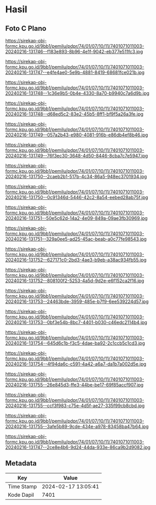 # Hasil

## Foto C Plano

https://sirekap-obj-formc.kpu.go.id/9bb1/pemilu/pdpr/74/01/07/10/11/7401071011003-20240216-131746--f183e893-8b96-4e1f-9042-eb377e511fc3.jpg

https://sirekap-obj-formc.kpu.go.id/9bb1/pemilu/pdpr/74/01/07/10/11/7401071011003-20240216-131747--e4fe4ae0-5e9b-4881-8419-68681fce021b.jpg

https://sirekap-obj-formc.kpu.go.id/9bb1/pemilu/pdpr/74/01/07/10/11/7401071011003-20240216-131748--1c36e9b5-0b4e-4330-8a70-b9940c7a6d9b.jpg

https://sirekap-obj-formc.kpu.go.id/9bb1/pemilu/pdpr/74/01/07/10/11/7401071011003-20240216-131748--d68ed5c2-83e2-45b5-8ff1-bf9f5a26a3fe.jpg

https://sirekap-obj-formc.kpu.go.id/9bb1/pemilu/pdpr/74/01/07/10/11/7401071011003-20240216-131749--057a2b43-e980-4081-916b-e86db4ef8b46.jpg

https://sirekap-obj-formc.kpu.go.id/9bb1/pemilu/pdpr/74/01/07/10/11/7401071011003-20240216-131749--76f3ec30-3648-4d50-8446-8cba7c7e5947.jpg

https://sirekap-obj-formc.kpu.go.id/9bb1/pemilu/pdpr/74/01/07/10/11/7401071011003-20240216-131750--2caeb2b1-517b-4c34-86a5-948ec3701934.jpg

https://sirekap-obj-formc.kpu.go.id/9bb1/pemilu/pdpr/74/01/07/10/11/7401071011003-20240216-131750--0c91346d-5446-42c2-8a54-eebed28ab75f.jpg

https://sirekap-obj-formc.kpu.go.id/9bb1/pemilu/pdpr/74/01/07/10/11/7401071011003-20240216-131751--50e5c62d-14a2-4e09-849a-09ae3fb30969.jpg

https://sirekap-obj-formc.kpu.go.id/9bb1/pemilu/pdpr/74/01/07/10/11/7401071011003-20240216-131751--329a0ee5-ad25-45ac-beab-a0c77fe98543.jpg

https://sirekap-obj-formc.kpu.go.id/9bb1/pemilu/pdpr/74/01/07/10/11/7401071011003-20240216-131752--627171c0-2bd3-4ae3-b9eb-a38ac934fb55.jpg

https://sirekap-obj-formc.kpu.go.id/9bb1/pemilu/pdpr/74/01/07/10/11/7401071011003-20240216-131752--808100f2-5253-4a5d-9d2e-e6f152ca2f16.jpg

https://sirekap-obj-formc.kpu.go.id/9bb1/pemilu/pdpr/74/01/07/10/11/7401071011003-20240216-131753--24463bde-3959-485e-b7f9-6ee539224d57.jpg

https://sirekap-obj-formc.kpu.go.id/9bb1/pemilu/pdpr/74/01/07/10/11/7401071011003-20240216-131753--0bf3e54b-8bc7-4401-b030-c46edc2114b4.jpg

https://sirekap-obj-formc.kpu.go.id/9bb1/pemilu/pdpr/74/01/07/10/11/7401071011003-20240216-131754--645d6c1b-f3c5-4dae-ba92-2c1ccb5c1cd3.jpg

https://sirekap-obj-formc.kpu.go.id/9bb1/pemilu/pdpr/74/01/07/10/11/7401071011003-20240216-131754--4f94da6c-c591-4a42-a6a7-da1b7a002d5e.jpg

https://sirekap-obj-formc.kpu.go.id/9bb1/pemilu/pdpr/74/01/07/10/11/7401071011003-20240216-131755--26e845d3-ffe3-44be-be17-69f85accf907.jpg

https://sirekap-obj-formc.kpu.go.id/9bb1/pemilu/pdpr/74/01/07/10/11/7401071011003-20240216-131755--ccf3f983-c75e-4d5f-ae27-335f99cb8cbd.jpg

https://sirekap-obj-formc.kpu.go.id/9bb1/pemilu/pdpr/74/01/07/10/11/7401071011003-20240216-131755--3afe5b89-9cde-434e-a978-83458ba47b64.jpg

https://sirekap-obj-formc.kpu.go.id/9bb1/pemilu/pdpr/74/01/07/10/11/7401071011003-20240216-131747--2ce8e4b6-9d24-44da-933e-86ca9b2d9082.jpg


## Metadata

| Key        | Value               |
| ---------- | ------------------- |
| Time Stamp | 2024-02-17 13:05:41 |
| Kode Dapil | 7401                |



